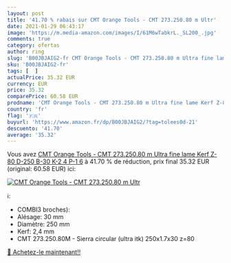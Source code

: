 ```yaml
---
layout: post
title: '41.70 % rabais sur CMT Orange Tools - CMT 273.250.80 m Ultr'
date: 2021-01-29 06:43:17
image: 'https://m.media-amazon.com/images/I/61M6wTabkrL._SL200_.jpg'
comments: true
category: ofertas
author: ring
slug: 'B00JBJAIG2-fr CMT Orange Tools - CMT 273.250.80 m Ultra fine lame Kerf...'
sku: 'B00JBJAIG2-fr'
tags: [  ]
actualPrice: 35.32 EUR
currency: EUR
price: 35.32
comparePrice: 60.58 EUR
prodname: 'CMT Orange Tools - CMT 273.250.80 m Ultra fine lame Kerf Z-80 D-250 B-30 K-2 4 P-1 6'
country: 'fr'
flag: '🇫🇷'
buyurl: 'https://www.amazon.fr/dp/B00JBJAIG2/?tag=tolees0d-21'
descuento: '41.70'
average: '35.32'
---
```


Vous avez [CMT Orange Tools - CMT 273.250.80 m Ultra fine lame Kerf Z-80 D-250 B-30 K-2 4 P-1 6](https://www.amazon.fr/dp/B00JBJAIG2/?tag=tolees0d-21)  à  41.70 % de réduction, prix final  35.32 EUR (original: 60.58 EUR) ici:

[![CMT Orange Tools - CMT 273.250.80 m Ultr](https://m.media-amazon.com/images/I/61M6wTabkrL._SL200_.jpg)](https://www.amazon.fr/dp/B00JBJAIG2/?tag=tolees0d-21)

ℹ️:

- COMBI3 broches):
- Alésage: 30 mm
- Diamètre: 250 mm
- Kerf: 2,4 mm
- CMT 273.250.80M - Sierra circular (ultra itk) 250x1.7x30 z=80

[🛒 Achetez-le maintenant!!](https://www.amazon.fr/dp/B00JBJAIG2/?tag=tolees0d-21)
